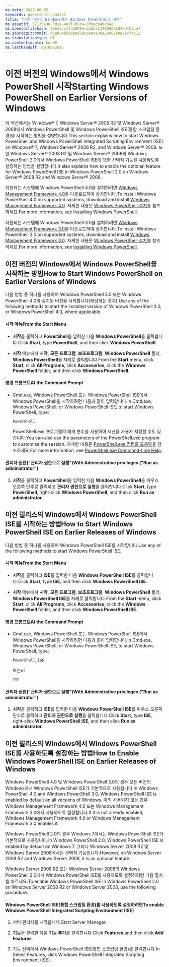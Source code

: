 ```yaml
---
ms.date: 2017-06-05
keywords: powershell,cmdlet
title: "이전 버전의 Windows에서 Windows PowerShell 시작"
ms.assetid: 57125436-3d1e-4e7f-b5c4-8f0ecb49d642
ms.openlocfilehash: 52e3acc1fd3009ecad3b7134008e38d4edfb5ca7
ms.sourcegitcommit: d6ab9ab5909ed59cce4ce30e29457e0e75c7ac12
ms.translationtype: HT
ms.contentlocale: ko-KR
ms.lasthandoff: 09/08/2017
---
```

# <a name="starting-windows-powershell-on-earlier-versions-of-windows"></a><span data-ttu-id="54794-103">이전 버전의 Windows에서 Windows PowerShell 시작</span><span class="sxs-lookup"><span data-stu-id="54794-103">Starting Windows PowerShell on Earlier Versions of Windows</span></span>
<span data-ttu-id="54794-104">이 섹션에서는 Windows® 7, Windows Server® 2008 R2 및 Windows Server® 2008에서 Windows PowerShell 및 Windows PowerShell ISE(통합 스크립팅 환경)을 시작하는 방법을 설명합니다.</span><span class="sxs-lookup"><span data-stu-id="54794-104">This section explains how to start Windows PowerShell and Windows PowerShell Integrated Scripting Environment (ISE) on Windows® 7, Windows Server® 2008 R2, and Windows Server® 2008.</span></span> <span data-ttu-id="54794-105">또한 Windows Server® 2008 R2 및 Windows Server® 2008의 Windows PowerShell 2.0에서 Windows PowerShell ISE에 대한 선택적 기능을 사용하도록 설정하는 방법을 설명합니다.</span><span class="sxs-lookup"><span data-stu-id="54794-105">It also explains how to enable the optional feature for Windows PowerShell ISE in Windows PowerShell 2.0 on Windows Server® 2008 R2 and Windows Server® 2008.</span></span>

<span data-ttu-id="54794-106">지원되는 시스템에 Windows PowerShell 4.0을 설치하려면 [Windows Management Framework 4.0](http://go.microsoft.com/fwlink/?LinkID=293881)을 다운로드하여 설치합니다.</span><span class="sxs-lookup"><span data-stu-id="54794-106">To install Windows PowerShell 4.0 on supported systems, download and install [Windows Management Framework 4.0](http://go.microsoft.com/fwlink/?LinkID=293881).</span></span> <span data-ttu-id="54794-107">자세한 내용은 [Windows PowerShell 설치](Installing-Windows-PowerShell.md)를 참조하세요.</span><span class="sxs-lookup"><span data-stu-id="54794-107">For more information, see [Installing Windows PowerShell](Installing-Windows-PowerShell.md).</span></span>

<span data-ttu-id="54794-108">지원되는 시스템에 Windows PowerShell 3.0을 설치하려면 [Windows Management Framework 3.0](http://go.microsoft.com/fwlink/?LinkID=240290)을 다운로드하여 설치합니다.</span><span class="sxs-lookup"><span data-stu-id="54794-108">To install Windows PowerShell 3.0 on supported systems, download and install [Windows Management Framework 3.0](http://go.microsoft.com/fwlink/?LinkID=240290).</span></span> <span data-ttu-id="54794-109">자세한 내용은 [Windows PowerShell 설치](Installing-Windows-PowerShell.md)를 참조하세요.</span><span class="sxs-lookup"><span data-stu-id="54794-109">For more information, see [Installing Windows PowerShell](Installing-Windows-PowerShell.md).</span></span>

## <a name="how-to-start-windows-powershell-on-earlier-versions-of-windows"></a><span data-ttu-id="54794-110">이전 버전의 Windows에서 Windows PowerShell을 시작하는 방법</span><span class="sxs-lookup"><span data-stu-id="54794-110">How to Start Windows PowerShell on Earlier Versions of Windows</span></span>
<span data-ttu-id="54794-111">다음 방법 중 하나를 사용하여 Windows PowerShell 3.0 또는 Windows PowerShell 4.0의 설치된 버전을 시작합니다(해당하는 경우).</span><span class="sxs-lookup"><span data-stu-id="54794-111">Use any of the following methods to start the installed version of Windows PowerShell 3.0, or Windows PowerShell 4.0, where applicable.</span></span>

#### <a name="from-the-start-menu"></a><span data-ttu-id="54794-112">시작 메뉴</span><span class="sxs-lookup"><span data-stu-id="54794-112">From the Start Menu</span></span>

- <span data-ttu-id="54794-113">**시작**을 클릭하고 **PowerShell**을 입력한 다음 **Windows PowerShell**을 클릭합니다.</span><span class="sxs-lookup"><span data-stu-id="54794-113">Click **Start**, type **PowerShell**, and then click **Windows PowerShell**.</span></span>

- <span data-ttu-id="54794-114">**시작** 메뉴에서 **시작**, **모든 프로그램**, **보조프로그램**, **Windows PowerShell** 폴더, **Windows PowerShell**을 차례로 클릭합니다.</span><span class="sxs-lookup"><span data-stu-id="54794-114">From the **Start** menu, click **Start**, click **All Programs**, click **Accessories**, click the **Windows PowerShell** folder, and then click **Windows PowerShell**.</span></span>

#### <a name="at-the-command-prompt"></a><span data-ttu-id="54794-115">명령 프롬프트</span><span class="sxs-lookup"><span data-stu-id="54794-115">At the Command Prompt</span></span>

- <span data-ttu-id="54794-116">Cmd.exe, Windows PowerShell 또는 Windows PowerShell ISE에서 Windows PowerShell을 시작하려면 다음과 같이 입력합니다.</span><span class="sxs-lookup"><span data-stu-id="54794-116">In Cmd.exe, Windows PowerShell, or Windows PowerShell ISE, to start Windows PowerShell, type:</span></span>

    ```
    PowerShell
    ```

    <span data-ttu-id="54794-117">PowerShell.exe 프로그램의 매개 변수를 사용하여 세션을 사용자 지정할 수도 있습니다.</span><span class="sxs-lookup"><span data-stu-id="54794-117">You can also use the parameters of the PowerShell.exe program to customize the session.</span></span> <span data-ttu-id="54794-118">자세한 내용은 [PowerShell.exe 명령줄 도움말](../core-powershell/console/PowerShell.exe-Command-Line-Help.md)을 참조하세요.</span><span class="sxs-lookup"><span data-stu-id="54794-118">For more information, see [PowerShell.exe Command-Line Help](../core-powershell/console/PowerShell.exe-Command-Line-Help.md).</span></span>

#### <a name="with-administrative-privileges-run-as-administrator"></a><span data-ttu-id="54794-119">관리자 권한("관리자 권한으로 실행")</span><span class="sxs-lookup"><span data-stu-id="54794-119">With Administrative privileges ("Run as administrator")</span></span>

1. <span data-ttu-id="54794-120">**시작**을 클릭하고 **PowerShell**을 입력한 다음 **Windows PowerShell**을 마우스 오른쪽 단추로 클릭하고 **관리자 권한으로 실행**을 클릭합니다.</span><span class="sxs-lookup"><span data-stu-id="54794-120">Click **Start**, type **PowerShell**, right-click **Windows PowerShell**, and then click **Run as administrator**.</span></span>

## <a name="how-to-start-windows-powershell-ise-on-earlier-releases-of-windows"></a><span data-ttu-id="54794-121">이전 릴리스의 Windows에서 Windows PowerShell ISE를 시작하는 방법</span><span class="sxs-lookup"><span data-stu-id="54794-121">How to Start Windows PowerShell ISE on Earlier Releases of Windows</span></span>
<span data-ttu-id="54794-122">다음 방법 중 하나를 사용하여 Windows PowerShell ISE를 시작합니다.</span><span class="sxs-lookup"><span data-stu-id="54794-122">Use any of the following methods to start Windows PowerShell ISE.</span></span>

#### <a name="from-the-start-menu"></a><span data-ttu-id="54794-123">시작 메뉴</span><span class="sxs-lookup"><span data-stu-id="54794-123">From the Start Menu</span></span>

- <span data-ttu-id="54794-124">**시작**을 클릭하고 **ISE**를 입력한 다음 **Windows PowerShell ISE**를 클릭합니다.</span><span class="sxs-lookup"><span data-stu-id="54794-124">Click **Start**, type **ISE**, and then click **Windows PowerShell ISE**.</span></span>

- <span data-ttu-id="54794-125">**시작** 메뉴에서 **시작**, **모든 프로그램**, **보조프로그램**, **Windows PowerShell** 폴더, **Windows PowerShell ISE**를 차례로 클릭합니다.</span><span class="sxs-lookup"><span data-stu-id="54794-125">From the **Start** menu, click **Start**, click **All Programs**, click **Accessories**, click the **Windows PowerShell** folder, and then click **Windows PowerShell ISE**.</span></span>

#### <a name="at-the-command-prompt"></a><span data-ttu-id="54794-126">명령 프롬프트</span><span class="sxs-lookup"><span data-stu-id="54794-126">At the Command Prompt</span></span>

- <span data-ttu-id="54794-127">Cmd.exe, Windows PowerShell 또는 Windows PowerShell ISE에서 Windows PowerShell을 시작하려면 다음과 같이 입력합니다.</span><span class="sxs-lookup"><span data-stu-id="54794-127">In Cmd.exe, Windows PowerShell, or Windows PowerShell ISE, to start Windows PowerShell, type:</span></span>

    ```
    PowerShell_ISE
    ```

    <span data-ttu-id="54794-128">또는</span><span class="sxs-lookup"><span data-stu-id="54794-128">or</span></span>

    ```
    ISE
    ```

#### <a name="with-administrative-privileges-run-as-administrator"></a><span data-ttu-id="54794-129">관리자 권한("관리자 권한으로 실행")</span><span class="sxs-lookup"><span data-stu-id="54794-129">With Administrative privileges ("Run as administrator")</span></span>

1. <span data-ttu-id="54794-130">**시작**을 클릭하고 **ISE**를 입력한 다음 **Windows PowerShell ISE**를 마우스 오른쪽 단추로 클릭하고 **관리자 권한으로 실행**을 클릭합니다.</span><span class="sxs-lookup"><span data-stu-id="54794-130">Click **Start**, type **ISE**, right-click **Windows PowerShell ISE**, and then click **Run as administrator**.</span></span>

## <a name="how-to-enable-windows-powershell-ise-on-earlier-releases-of-windows"></a><span data-ttu-id="54794-131">이전 릴리스의 Windows에서 Windows PowerShell ISE를 사용하도록 설정하는 방법</span><span class="sxs-lookup"><span data-stu-id="54794-131">How to Enable Windows PowerShell ISE on Earlier Releases of Windows</span></span>
<span data-ttu-id="54794-132">Windows PowerShell 4.0 및 Windows PowerShell 3.0의 경우 모든 버전의 Windows에서 Windows PowerShell ISE가 기본적으로 사용됩니다.</span><span class="sxs-lookup"><span data-stu-id="54794-132">In Windows PowerShell 4.0 and Windows PowerShell 3.0, Windows PowerShell ISE is enabled by default on all versions of Windows.</span></span> <span data-ttu-id="54794-133">아직 사용되지 않는 경우 Windows Management Framework 4.0 또는 Windows Management Framework 3.0에서 사용하도록 설정합니다.</span><span class="sxs-lookup"><span data-stu-id="54794-133">If it is not already enabled, Windows Management Framework 4.0 or Windows Management Framework 3.0 enables it.</span></span>

<span data-ttu-id="54794-134">Windows PowerShell 2.0의 경우 Windows 7에서는 Windows PowerShell ISE가 기본적으로 사용됩니다.</span><span class="sxs-lookup"><span data-stu-id="54794-134">In Windows PowerShell 2.0, Windows PowerShell ISE is enabled by default on Windows 7.</span></span> <span data-ttu-id="54794-135">그러나 Windows Server 2008 R2 및 Windows Server 2008에서는 선택적 기능입니다.</span><span class="sxs-lookup"><span data-stu-id="54794-135">However, on Windows Server 2008 R2 and Windows Server 2008, it is an optional feature.</span></span>

<span data-ttu-id="54794-136">Windows Server 2008 R2 또는 Windows Server 2008의 Windows PowerShell 2.0에서 Windows PowerShell ISE를 사용하도록 설정하려면 다음 절차를 따르세요.</span><span class="sxs-lookup"><span data-stu-id="54794-136">To enable Windows PowerShell ISE in Windows PowerShell 2.0 on Windows Server 2008 R2 or Windows Server 2008, use the following procedure.</span></span>

#### <a name="to-enable-windows-powershell-integrated-scripting-environment-ise"></a><span data-ttu-id="54794-137">Windows PowerShell ISE(통합 스크립팅 환경)를 사용하도록 설정하려면</span><span class="sxs-lookup"><span data-stu-id="54794-137">To enable Windows PowerShell Integrated Scripting Environment (ISE)</span></span>

1. <span data-ttu-id="54794-138">서버 관리자를 시작합니다.</span><span class="sxs-lookup"><span data-stu-id="54794-138">Start Server Manager.</span></span>

2. <span data-ttu-id="54794-139">**기능**을 클릭한 다음 **기능 추가**를 클릭합니다.</span><span class="sxs-lookup"><span data-stu-id="54794-139">Click **Features** and then click **Add Features**.</span></span>

3. <span data-ttu-id="54794-140">기능 선택에서 Windows PowerShell ISE(통합 스크립팅 환경)를 클릭합니다.</span><span class="sxs-lookup"><span data-stu-id="54794-140">In Select Features, click Windows PowerShell Integrated Scripting Environment (ISE).</span></span>

